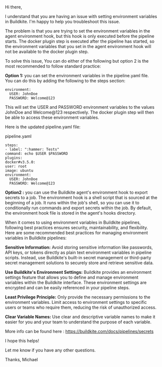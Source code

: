 
Hi there,

I understand that you are having an issue with setting environment variables in Buildkite. I'm happy to help you troubleshoot this issue.

The problem is that you are trying to set the environment variables in the agent environment hook, but this hook is only executed before the pipeline starts. The docker plugin step is executed after the pipeline has started, so the environment variables that you set in the agent environment hook will not be available to the docker plugin step.

To solve this issue, You can do either of the following but option 2 is the most recommended to follow standard practice:

**Option 1:** you can set the environment variables in the pipeline.yaml file. You can do this by adding the following to the steps section:
```
environment:
  USER: JohnDoe
  PASSWORD: Welcome@123
```
This will set the USER and PASSWORD environment variables to the values JohnDoe and Welcome@123 respectively. The docker plugin step will then be able to access these environment variables.

Here is the updated pipeline.yaml file:

pipeline.yaml
```
steps:
- label: ":hammer: Tests"
command: echo $USER $PASSWORD
plugins:
docker#v3.5.0:
user: root
image: ubuntu
environment:
  USER: JohnDoe
  PASSWORD: Welcome@123
```

**Option2 :** you can use the Buildkite agent's environment hook to export secrets to a job.
The environment hook is a shell script that is sourced at the beginning of a job. It runs within the job's shell, so you can use it to conditionally run commands and export secrets within the job. By default, the environment hook file is stored in the agent's hooks directory.

When it comes to using environment variables in Buildkite pipelines, following best practices ensures security, maintainability, and flexibility. Here are some recommended best practices for managing environment variables in Buildkite pipelines:

**Sensitive Information:**
Avoid storing sensitive information like passwords, API keys, or tokens directly as plain text environment variables in pipeline scripts. Instead, use Buildkite's built-in secret management or third-party secret management solutions to securely store and retrieve sensitive data.

**Use Buildkite's Environment Settings:**
Buildkite provides an environment settings feature that allows you to define and manage environment variables within the Buildkite interface. These environment settings are encrypted and can be easily referenced in your pipeline steps.

**Least Privilege Principle:**
Only provide the necessary permissions to the environment variables. Limit access to environment settings to specific users or teams who require them, reducing the risk of unauthorized access.

**Clear Variable Names:**
Use clear and descriptive variable names to make it easier for you and your team to understand the purpose of each variable.

 More info can be found here : https://buildkite.com/docs/pipelines/secrets




I hope this helps!

Let me know if you have any other questions.

Thanks,
Michael
